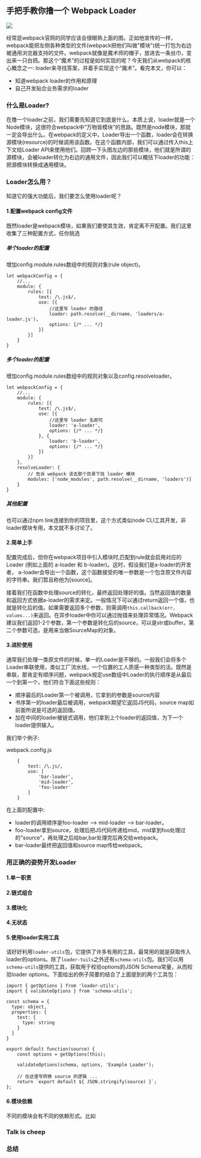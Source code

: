 ## 手把手教你撸一个 Webpack Loader

![](https://github.com/cuantmac/Daily-FE/blob/master/img-folder/webpack%20loader.jpg)

经常逛webpack官网的同学应该会很眼熟上面的图。正如他宣传的一样，webpack能把左侧各种类型的文件(webpack把他们叫做"模块")统一打包为右边被通用浏览器支持的文件。webpack就像是魔术师的帽子，放进去一条丝巾，变出来一只白鸽。那这个“魔术”的过程是如何实现的呢？今天我们从webpack的核心概念之一: loader来寻找答案，并着手实现这个“魔术”。看完本文，你可以：

* 知道webpack loader的作用和原理
* 自己开发贴合业务需求的loader

### 什么是Loader?

在撸一个loader之前，我们需要先知道它到底是什么。本质上说，loader就是一个Node模块，这很符合webpack中“万物皆模块”的思路。既然是node模块，那就一定会导出什么。在webpack的定义中，Loader导出一个函数，loader会在转换源模块(resource)的时候调用该函数。在这个函数内部，我们可以通过传入this上下文给Loader API来使用他们。回顾一下头图左边的那些模块，他们就是所谓的源模块，会被loader转化为右边的通用文件，因此我们可以概括下loader的功能：把源模块转换成通用模块。

### Loader怎么用？

知道它的强大功能后，我们要怎么使用loader呢？

#### 1.配置webpack config文件

既然loader是webpack模块，如果我们要使其生效，肯定离不开配置。我们这里收集了三种配置方式，任你挑选

##### 单个loader的配置

增加config.module.rules数组中的规则对象(rule object)。

~~~
let webpackConfig = {
    //...
    module: {
        rules: [{
            test: /\.js$/,
            use: [{
                //这里写 loader 的路径
                loader: path.resolve(__dirname, 'loaders/a-loader.js'), 
                options: {/* ... */}
            }]
        }]
    }
}
~~~

##### 多个loader的配置

增加config.module.rules数组中的规则对象以及config.resolveloader。

~~~
let webpackConfig = {
    //...
    module: {
        rules: [{
            test: /\.js$/,
            use: [{
                //这里写 loader 名即可
                loader: 'a-loader', 
                options: {/* ... */}
            }, {
                loader: 'b-loader', 
                options: {/* ... */}
            }]
        }]
    },
    resolveLoader: {
        // 告诉 webpack 该去那个目录下找 loader 模块
        modules: ['node_modules', path.resolve(__dirname, 'loaders')]
    }
}
~~~

##### 其他配置

也可以通过npm link连接到你的项目里，这个方式类似node CLI工具开发，非loader模块专用，本文就不多讨论了。

#### 2.简单上手

配置完成后，但你在webpack项目中引入模块时,匹配到rule就会启用对应的Loader (例如上面的 a-loader 和 b-loader)。这时，假设我们是a-loader的开发者， a-loader会导出一个函数，这个函数接受的唯一参数是一个包含原文件内容的字符串。我们暂且称他为[source]。

接着我们在函数中处理source的转化，最终返回处理好的值。当然返回值的数量和返回方式依据a-loader的需求来定。一般情况下可以通过return返回一个值，也就是转化后的值。如果需要返回多个参数，则需调用`this.callback(err, values...)`来返回。在异步loader中你可以通过抛错来处理异常情况。Webpack建议我们返回1-2个参数，第一个参数是转化后的source，可以是str或buffer。第二个参数可选，是用来当做SourceMap的对象。

#### 3.进阶使用

通常我们处理一类原文件的时候，单一的Loader是不够的。一般我们会将多个Loader串联使用，类似工厂流水线，一个位置的工人质感一种类型的活。既然是串联，那肯定有顺序问题，webpack规定use数组中Loader的执行顺序是从最后一个到第一个，他们符合下面这些规则：

* 顺序最后的Loader第一个被调用，它拿到的参数是source内容
* 书序第一的loader最后被调用，webpack期望它返回JS代码，source map如前面所说是可选的返回值。
* 加在中间的loader被链式调用，他们拿到上个loader的返回值，为下一个loader提供输入。

我们举个例子:

webpack.config.js

~~~
    {
        test: /\.js/,
        use: [
            'bar-loader',
            'mid-loader',
            'foo-loader'
        ]
    }
~~~

在上面的配置中:

* loader的调用顺序是foo-loader --> mid-loader --> bar-loader。
* foo-loader拿到source，处理后把JS代码传递给mid，mid拿到foo处理过的"source"，再处理之后给bar,bar处理完后再交给webpack。
* bar-loader最终把返回值和source map传给webpack。

### 用正确的姿势开发Loader

#### 1.单一职责
#### 2.链式组合
#### 3.模块化
#### 4.无状态
#### 5.使用loader实用工具

请好好利用`loader-utils`包，它提供了许多有用的工具，最常用的就是获取传入loader的options。除了`loader-tuils`之外还有`schema-utils`包。我们可以用`schema-utils`提供的工具，获取用于校验options的JSON Schema常量，从而校验loader options。下面给出的例子简要的结合了上面提到的两个工具包：

~~~
import { getOptions } from 'loader-utils';
import { validateOptions } from 'schema-utils';

const schema = {
  type: object,
  properties: {
    test: {
      type: string
    }
  }
}

export default function(source) {
    const options = getOptions(this);

    validateOptions(schema, options, 'Example Loader');

    // 在这里写转换 source 的逻辑 ...
    return `export default ${ JSON.stringify(source) }`;
};

~~~

#### 6.模块依赖

不同的模块会有不同的依赖形式。比如

### Talk is cheep

### 总结